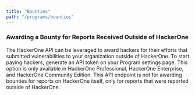 ```yaml
---
title: "Bounties"
path: "/programs/bounties"
---
```


### Awarding a Bounty for Reports Received Outside of HackerOne
The HackerOne API can be leveraged to award hackers for their efforts that submitted vulnerabilities to your organization outside of HackerOne. To start paying hackers, generate an API token on your Program settings page. This option is only available in HackerOne Professional, HackerOne Enterprise, and HackerOne Community Edition. This API endpoint is not for awarding bounties for reports on HackerOne itself, only for reports that were reported outside of HackerOne.

